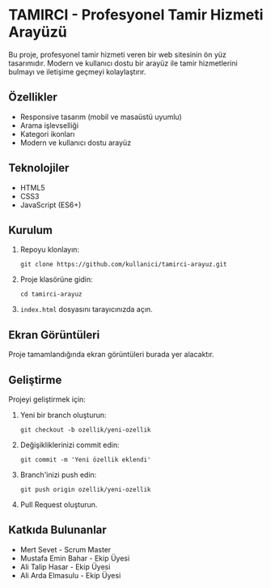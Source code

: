 # TAMIRCI - Profesyonel Tamir Hizmeti Arayüzü

Bu proje, profesyonel tamir hizmeti veren bir web sitesinin ön yüz tasarımıdır. Modern ve kullanıcı dostu bir arayüz ile tamir hizmetlerini bulmayı ve iletişime geçmeyi kolaylaştırır.

## Özellikler

- Responsive tasarım (mobil ve masaüstü uyumlu)
- Arama işlevselliği
- Kategori ikonları
- Modern ve kullanıcı dostu arayüz

## Teknolojiler

- HTML5
- CSS3
- JavaScript (ES6+)

## Kurulum

1. Repoyu klonlayın:
   ```
   git clone https://github.com/kullanici/tamirci-arayuz.git
   ```

2. Proje klasörüne gidin:
   ```
   cd tamirci-arayuz
   ```

3. `index.html` dosyasını tarayıcınızda açın.

## Ekran Görüntüleri

Proje tamamlandığında ekran görüntüleri burada yer alacaktır.

## Geliştirme

Projeyi geliştirmek için:

1. Yeni bir branch oluşturun:
   ```
   git checkout -b ozellik/yeni-ozellik
   ```

2. Değişikliklerinizi commit edin:
   ```
   git commit -m 'Yeni özellik eklendi'
   ```

3. Branch'inizi push edin:
   ```
   git push origin ozellik/yeni-ozellik
   ```

4. Pull Request oluşturun.

## Katkıda Bulunanlar

- Mert Sevet - Scrum Master
- Mustafa Emin Bahar - Ekip Üyesi
- Ali Talip Hasar - Ekip Üyesi
- Ali Arda Elmasulu - Ekip Üyesi
